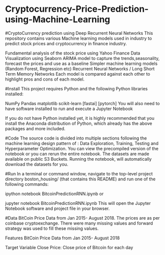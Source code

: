 # Cryptocurrency-Price-Prediction-using-Machine-Learning

#CryptoCurrency prediction using Deep Recurrent Neural Networks
This repository contains various Machine learning models used in industry to predict stock prices and cryptocurrency in finance industry.

Fundamental analysis of the stock price using Yahoo Finance
Data Visualization using Seaborn
ARIMA model to capture the trends,seasonality, forecast the prices and use as a baseline
Simpler machine learning models (Random Forest, Regression etc)
Recurrent Neural Networks / Long Short Term Memory Networks
Each model is compared against each other to highlight pros and cons of each model.

#Install
This project requires Python and the following Python libraries installed:

NumPy
Pandas
matplotlib
scikit-learn
[fastai]
[pytorch]
You will also need to have software installed to run and execute a Jupyter Notebook

If you do not have Python installed yet, it is highly recommended that you install the Anaconda distribution of Python, which already has the above packages and more included.

#Code
The source code is divided into multiple sections following the machine learning design pattern of : Data Exploration, Training, Testing and Hyperparameter Optimization. You can view the precompiled version of the notebook or you can rerun the entire notebook. The datasets are made available on public S3 Buckets. Running the notebook, will automatically download the datasets for you.

#Run
In a terminal or command window, navigate to the top-level project directory boston_housing/ (that contains this README) and run one of the following commands:

ipython notebook BitcoinPredictionRNN.ipynb
or

jupyter notebook BitcoinPredictionRNN.ipynb
This will open the Jupyter Notebook software and project file in your browser.

#Data
BitCoin Price Data from Jan 2015- August 2018. The prices are as per coinbase cryptoexchange. There were many missing values and forward strategy was used to fill these missing values.

Features BitCoin Price Data from Jan 2015- August 2018

Target Variable Close Price: Close price of Bitcoin for each day
